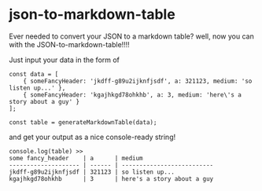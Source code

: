 # json-to-markdown-table

Ever needed to convert your JSON to a markdown table? well, now you can with the JSON-to-markdown-table!!!!

Just input your data in the form of
```JS
const data = [
	{ someFancyHeader: 'jkdff-g89u2ijknfjsdf', a: 321123, medium: 'so listen up...' },
	{ someFancyHeader: 'kgajhkgd78ohkhb', a: 3, medium: 'here\'s a story about a guy' }
];

const table = generateMarkdownTable(data);
```

and get your output as a nice console-ready string!

```
console.log(table) >>
some fancy_header    | a      | medium                    
-------------------- | ------ | --------------------------
jkdff-g89u2ijknfjsdf | 321123 | so listen up...           
kgajhkgd78ohkhb      | 3      | here's a story about a guy
```
